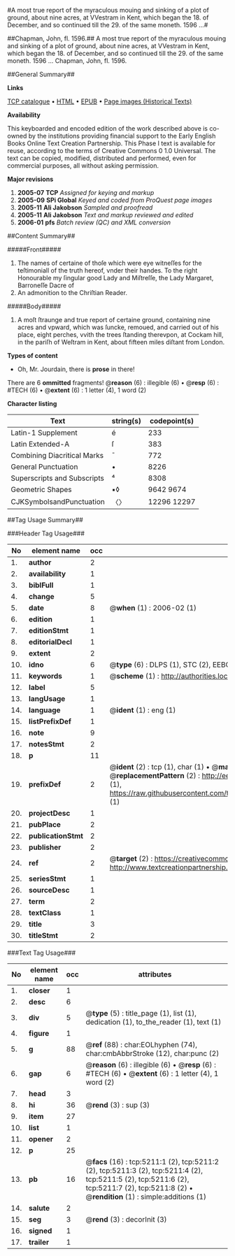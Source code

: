 #A most true report of the myraculous mouing and sinking of a plot of ground, about nine acres, at VVestram in Kent, which began the 18. of December, and so continued till the 29. of the same moneth. 1596  ...#

##Chapman, John, fl. 1596.##
A most true report of the myraculous mouing and sinking of a plot of ground, about nine acres, at VVestram in Kent, which began the 18. of December, and so continued till the 29. of the same moneth. 1596  ...
Chapman, John, fl. 1596.

##General Summary##

**Links**

[TCP catalogue](http://www.ota.ox.ac.uk/tcp/)  • 
[HTML](http://tei.it.ox.ac.uk/tcp/Texts-HTML/free/A18/A18428.html)  • 
[EPUB](http://tei.it.ox.ac.uk/tcp/Texts-EPUB/free/A18/A18428.epub) • 
[Page images (Historical Texts)](https://data.historicaltexts.jisc.ac.uk/view?pubId=eebo-99840684e&pageId=eebo-99840684e-5211-1)

**Availability**

This keyboarded and encoded edition of the
	       work described above is co-owned by the institutions
	       providing financial support to the Early English Books
	       Online Text Creation Partnership. This Phase I text is
	       available for reuse, according to the terms of Creative
	       Commons 0 1.0 Universal. The text can be copied,
	       modified, distributed and performed, even for
	       commercial purposes, all without asking permission.

**Major revisions**

1. __2005-07__ __TCP__ *Assigned for keying and markup*
1. __2005-09__ __SPi Global__ *Keyed and coded from ProQuest page images*
1. __2005-11__ __Ali Jakobson__ *Sampled and proofread*
1. __2005-11__ __Ali Jakobson__ *Text and markup reviewed and edited*
1. __2006-01__ __pfs__ *Batch review (QC) and XML conversion*

##Content Summary##

#####Front#####

1. The names of certaine of thoſe which were eye witneſſes for the teſtimoniall of the truth hereof, vnder their handes.
To the right Honourable my ſingular good Lady and Miſtreſſe, the Lady Margaret, Barroneſſe Dacre of 
1. An admonition to the Chriſtian Reader.

#####Body#####

1. A moſt ſtraunge and true report of certaine ground, containing nine acres and vpward, which was ſuncke, remoued, and carried out of his place, eight perches, vvith the trees ſtanding therevpon, at Cockam hill, in the pariſh of Weſtram in Kent, about fifteen miles diſtant from London.

**Types of content**

  * Oh, Mr. Jourdain, there is **prose** in there!

There are 6 **ommitted** fragments! 
 @__reason__ (6) : illegible (6)  •  @__resp__ (6) : #TECH (6)  •  @__extent__ (6) : 1 letter (4), 1 word (2)

**Character listing**


|Text|string(s)|codepoint(s)|
|---|---|---|
|Latin-1 Supplement|é|233|
|Latin Extended-A|ſ|383|
|Combining             Diacritical Marks|̄|772|
|General Punctuation|•|8226|
|Superscripts             and Subscripts|⁴|8308|
|Geometric Shapes|▪◊|9642 9674|
|CJKSymbolsandPunctuation|〈〉|12296 12297|

##Tag Usage Summary##

###Header Tag Usage###

|No|element name|occ|attributes|
|---|---|---|---|
|1.|__author__|2||
|2.|__availability__|1||
|3.|__biblFull__|1||
|4.|__change__|5||
|5.|__date__|8| @__when__ (1) : 2006-02 (1)|
|6.|__edition__|1||
|7.|__editionStmt__|1||
|8.|__editorialDecl__|1||
|9.|__extent__|2||
|10.|__idno__|6| @__type__ (6) : DLPS (1), STC (2), EEBO-CITATION (1), PROQUEST (1), VID (1)|
|11.|__keywords__|1| @__scheme__ (1) : http://authorities.loc.gov/ (1)|
|12.|__label__|5||
|13.|__langUsage__|1||
|14.|__language__|1| @__ident__ (1) : eng (1)|
|15.|__listPrefixDef__|1||
|16.|__note__|9||
|17.|__notesStmt__|2||
|18.|__p__|11||
|19.|__prefixDef__|2| @__ident__ (2) : tcp (1), char (1)  •  @__matchPattern__ (2) : ([0-9\-]+):([0-9IVX]+) (1), (.+) (1)  •  @__replacementPattern__ (2) : http://eebo.chadwyck.com/downloadtiff?vid=$1&page=$2 (1), https://raw.githubusercontent.com/textcreationpartnership/Texts/master/tcpchars.xml#$1 (1)|
|20.|__projectDesc__|1||
|21.|__pubPlace__|2||
|22.|__publicationStmt__|2||
|23.|__publisher__|2||
|24.|__ref__|2| @__target__ (2) : https://creativecommons.org/publicdomain/zero/1.0/ (1), http://www.textcreationpartnership.org/docs/. (1)|
|25.|__seriesStmt__|1||
|26.|__sourceDesc__|1||
|27.|__term__|2||
|28.|__textClass__|1||
|29.|__title__|3||
|30.|__titleStmt__|2||


###Text Tag Usage###

|No|element name|occ|attributes|
|---|---|---|---|
|1.|__closer__|1||
|2.|__desc__|6||
|3.|__div__|5| @__type__ (5) : title_page (1), list (1), dedication (1), to_the_reader (1), text (1)|
|4.|__figure__|1||
|5.|__g__|88| @__ref__ (88) : char:EOLhyphen (74), char:cmbAbbrStroke (12), char:punc (2)|
|6.|__gap__|6| @__reason__ (6) : illegible (6)  •  @__resp__ (6) : #TECH (6)  •  @__extent__ (6) : 1 letter (4), 1 word (2)|
|7.|__head__|3||
|8.|__hi__|36| @__rend__ (3) : sup (3)|
|9.|__item__|27||
|10.|__list__|1||
|11.|__opener__|2||
|12.|__p__|25||
|13.|__pb__|16| @__facs__ (16) : tcp:5211:1 (2), tcp:5211:2 (2), tcp:5211:3 (2), tcp:5211:4 (2), tcp:5211:5 (2), tcp:5211:6 (2), tcp:5211:7 (2), tcp:5211:8 (2)  •  @__rendition__ (1) : simple:additions (1)|
|14.|__salute__|2||
|15.|__seg__|3| @__rend__ (3) : decorInit (3)|
|16.|__signed__|1||
|17.|__trailer__|1||
